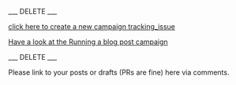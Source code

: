___ DELETE ___

[click here to create a new campaign tracking_issue](https://github.com/rust-community/content-o-tron/issues/new?template=new_campaign.md&title=Tracking:+__NAME_OF_CAMPAIGN__&labels=campaign)

[Have a look at the Running a blog post campaign](https://github.com/rust-community/content-o-tron/blob/master/guides/running_a_campaign.md)

___ DELETE ___

Please link to your posts or drafts (PRs are fine) here via comments.

